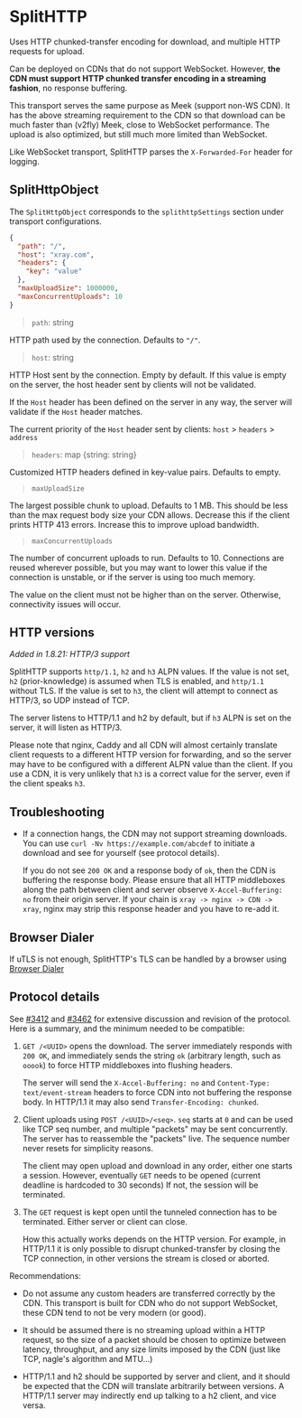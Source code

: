 # SplitHTTP

<Badge text="v1.8.16+" type="warning"/>

Uses HTTP chunked-transfer encoding for download, and multiple HTTP requests for upload.

Can be deployed on CDNs that do not support WebSocket. However, **the CDN must
support HTTP chunked transfer encoding in a streaming fashion**, no response
buffering.

This transport serves the same purpose as Meek (support non-WS CDN). It has the
above streaming requirement to the CDN so that download can be much faster than
(v2fly) Meek, close to WebSocket performance. The upload is also optimized, but
still much more limited than WebSocket.

Like WebSocket transport, SplitHTTP parses the `X-Forwarded-For` header for logging.

## SplitHttpObject

The `SplitHttpObject` corresponds to the `splithttpSettings` section under transport configurations.

```json
{
  "path": "/",
  "host": "xray.com",
  "headers": {
    "key": "value"
  },
  "maxUploadSize": 1000000,
  "maxConcurrentUploads": 10
}
```

> `path`: string

HTTP path used by the connection. Defaults to `"/"`.

> `host`: string

HTTP Host sent by the connection. Empty by default. If this value is empty on the server, the host header sent by clients will not be validated.

If the `Host` header has been defined on the server in any way, the server will validate if the `Host` header matches.

The current priority of the `Host` header sent by clients: `host` > `headers` > `address`

> `headers`: map \{string: string\}

Customized HTTP headers defined in key-value pairs. Defaults to empty.

> `maxUploadSize`

The largest possible chunk to upload. Defaults to 1 MB. This should be less
than the max request body size your CDN allows. Decrease this if the client
prints HTTP 413 errors. Increase this to improve upload bandwidth.

> `maxConcurrentUploads`

The number of concurrent uploads to run. Defaults to 10. Connections are reused
wherever possible, but you may want to lower this value if the connection is
unstable, or if the server is using too much memory.

The value on the client must not be higher than on the server. Otherwise,
connectivity issues will occur.

## HTTP versions

*Added in 1.8.21: HTTP/3 support*

SplitHTTP supports `http/1.1`, `h2` and `h3` ALPN values. If the value is not
set, `h2` (prior-knowledge) is assumed when TLS is enabled, and `http/1.1`
without TLS. If the value is set to `h3`, the client will attempt to connect as
HTTP/3, so UDP instead of TCP.

The server listens to HTTP/1.1 and h2 by default, but if `h3` ALPN is set on
the server, it will listen as HTTP/3.

Please note that nginx, Caddy and all CDN will almost certainly translate
client requests to a different HTTP version for forwarding, and so the server
may have to be configured with a different ALPN value than the client. If you
use a CDN, it is very unlikely that `h3` is a correct value for the server,
even if the client speaks `h3`.

## Troubleshooting

* If a connection hangs, the CDN may not support streaming downloads. You can
  use `curl -Nv https://example.com/abcdef` to initiate a download and see for
  yourself (see protocol details).

  If you do not see `200 OK` and a response body of `ok`, then the CDN is
  buffering the response body. Please ensure that all HTTP middleboxes along
  the path between client and server observe `X-Accel-Buffering: no` from their
  origin server. If your chain is `xray -> nginx -> CDN -> xray`, nginx may
  strip this response header and you have to re-add it.

## Browser Dialer

<Badge text="v1.8.17+" type="warning"/>

If uTLS is not enough, SplitHTTP's TLS can be handled by a browser using [Browser Dialer](../features/browser_dialer.md)

## Protocol details

See [#3412](https://github.com/XTLS/Xray-core/pull/3412) and
[#3462](https://github.com/XTLS/Xray-core/pull/3462) for extensive discussion
and revision of the protocol. Here is a summary, and the minimum needed to be
compatible:

1. `GET /<UUID>` opens the download. The server immediately responds with `200
   OK`, and immediately sends the string `ok`
   (arbitrary length, such as `ooook`) to force HTTP middleboxes into flushing
   headers.

   The server will send the `X-Accel-Buffering: no` and `Content-Type:
   text/event-stream` headers to force CDN into not buffering the response
   body. In HTTP/1.1 it may also send `Transfer-Encoding: chunked`.

2. Client uploads using `POST /<UUID>/<seq>`. `seq` starts at `0` and can be
   used like TCP seq number, and multiple "packets" may be sent concurrently.
   The server has to reassemble the "packets" live. The sequence number never
   resets for simplicity reasons.

   The client may open upload and download in any order, either one starts a
   session. However, eventually `GET` needs to be opened (current deadline is
   hardcoded to 30 seconds) If not, the session will be terminated.

3. The `GET` request is kept open until the tunneled connection has to be
   terminated. Either server or client can close.

   How this actually works depends on the HTTP version. For example, in
   HTTP/1.1 it is only possible to disrupt chunked-transfer by closing the TCP
   connection, in other versions the stream is closed or aborted.

Recommendations:

* Do not assume any custom headers are transferred correctly by the CDN. This
  transport is built for CDN who do not support WebSocket, these CDN tend to
  not be very modern (or good).

* It should be assumed there is no streaming upload within a HTTP request, so
  the size of a packet should be chosen to optimize between latency,
  throughput, and any size limits imposed by the CDN (just like TCP, nagle's
  algorithm and MTU...)

* HTTP/1.1 and h2 should be supported by server and client, and it should be
  expected that the CDN will translate arbitrarily between versions. A HTTP/1.1
  server may indirectly end up talking to a h2 client, and vice versa.
